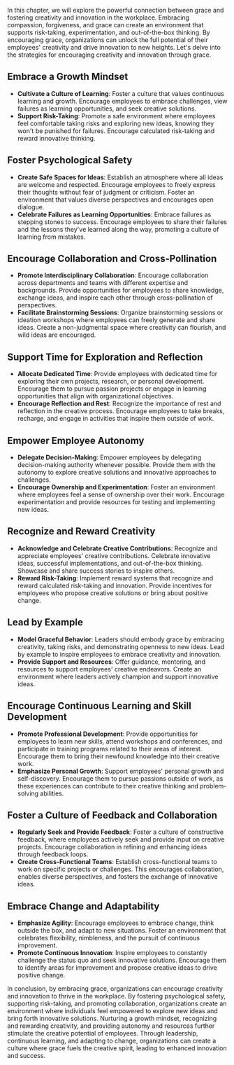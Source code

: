 
In this chapter, we will explore the powerful connection between grace and fostering creativity and innovation in the workplace. Embracing compassion, forgiveness, and grace can create an environment that supports risk-taking, experimentation, and out-of-the-box thinking. By encouraging grace, organizations can unlock the full potential of their employees' creativity and drive innovation to new heights. Let's delve into the strategies for encouraging creativity and innovation through grace.

Embrace a Growth Mindset
------------------------

* **Cultivate a Culture of Learning**: Foster a culture that values continuous learning and growth. Encourage employees to embrace challenges, view failures as learning opportunities, and seek creative solutions.
* **Support Risk-Taking**: Promote a safe environment where employees feel comfortable taking risks and exploring new ideas, knowing they won't be punished for failures. Encourage calculated risk-taking and reward innovative thinking.

Foster Psychological Safety
---------------------------

* **Create Safe Spaces for Ideas**: Establish an atmosphere where all ideas are welcome and respected. Encourage employees to freely express their thoughts without fear of judgment or criticism. Foster an environment that values diverse perspectives and encourages open dialogue.
* **Celebrate Failures as Learning Opportunities**: Embrace failures as stepping stones to success. Encourage employees to share their failures and the lessons they've learned along the way, promoting a culture of learning from mistakes.

Encourage Collaboration and Cross-Pollination
---------------------------------------------

* **Promote Interdisciplinary Collaboration**: Encourage collaboration across departments and teams with different expertise and backgrounds. Provide opportunities for employees to share knowledge, exchange ideas, and inspire each other through cross-pollination of perspectives.
* **Facilitate Brainstorming Sessions**: Organize brainstorming sessions or ideation workshops where employees can freely generate and share ideas. Create a non-judgmental space where creativity can flourish, and wild ideas are encouraged.

Support Time for Exploration and Reflection
-------------------------------------------

* **Allocate Dedicated Time**: Provide employees with dedicated time for exploring their own projects, research, or personal development. Encourage them to pursue passion projects or engage in learning opportunities that align with organizational objectives.
* **Encourage Reflection and Rest**: Recognize the importance of rest and reflection in the creative process. Encourage employees to take breaks, recharge, and engage in activities that inspire them outside of work.

Empower Employee Autonomy
-------------------------

* **Delegate Decision-Making**: Empower employees by delegating decision-making authority whenever possible. Provide them with the autonomy to explore creative solutions and innovative approaches to challenges.
* **Encourage Ownership and Experimentation**: Foster an environment where employees feel a sense of ownership over their work. Encourage experimentation and provide resources for testing and implementing new ideas.

Recognize and Reward Creativity
-------------------------------

* **Acknowledge and Celebrate Creative Contributions**: Recognize and appreciate employees' creative contributions. Celebrate innovative ideas, successful implementations, and out-of-the-box thinking. Showcase and share success stories to inspire others.
* **Reward Risk-Taking**: Implement reward systems that recognize and reward calculated risk-taking and innovation. Provide incentives for employees who propose creative solutions or bring about positive change.

Lead by Example
---------------

* **Model Graceful Behavior**: Leaders should embody grace by embracing creativity, taking risks, and demonstrating openness to new ideas. Lead by example to inspire employees to embrace creativity and innovation.
* **Provide Support and Resources**: Offer guidance, mentoring, and resources to support employees' creative endeavors. Create an environment where leaders actively champion and support innovative ideas.

Encourage Continuous Learning and Skill Development
---------------------------------------------------

* **Promote Professional Development**: Provide opportunities for employees to learn new skills, attend workshops and conferences, and participate in training programs related to their areas of interest. Encourage them to bring their newfound knowledge into their creative work.
* **Emphasize Personal Growth**: Support employees' personal growth and self-discovery. Encourage them to pursue passions outside of work, as these experiences can contribute to their creative thinking and problem-solving abilities.

Foster a Culture of Feedback and Collaboration
----------------------------------------------

* **Regularly Seek and Provide Feedback**: Foster a culture of constructive feedback, where employees actively seek and provide input on creative projects. Encourage collaboration in refining and enhancing ideas through feedback loops.
* **Create Cross-Functional Teams**: Establish cross-functional teams to work on specific projects or challenges. This encourages collaboration, enables diverse perspectives, and fosters the exchange of innovative ideas.

Embrace Change and Adaptability
-------------------------------

* **Emphasize Agility**: Encourage employees to embrace change, think outside the box, and adapt to new situations. Foster an environment that celebrates flexibility, nimbleness, and the pursuit of continuous improvement.
* **Promote Continuous Innovation**: Inspire employees to constantly challenge the status quo and seek innovative solutions. Encourage them to identify areas for improvement and propose creative ideas to drive positive change.

In conclusion, by embracing grace, organizations can encourage creativity and innovation to thrive in the workplace. By fostering psychological safety, supporting risk-taking, and promoting collaboration, organizations create an environment where individuals feel empowered to explore new ideas and bring forth innovative solutions. Nurturing a growth mindset, recognizing and rewarding creativity, and providing autonomy and resources further stimulate the creative potential of employees. Through leadership, continuous learning, and adapting to change, organizations can create a culture where grace fuels the creative spirit, leading to enhanced innovation and success.
